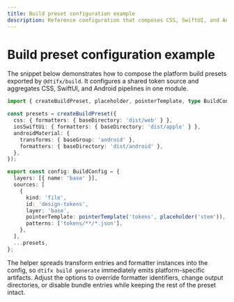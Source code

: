 ```yaml
---
title: Build preset configuration example
description: Reference configuration that composes CSS, SwiftUI, and Android presets.
---
```


# Build preset configuration example

The snippet below demonstrates how to compose the platform build presets exported by `@dtifx/build`.
It configures a shared token source and aggregates CSS, SwiftUI, and Android pipelines in one
module.

```ts
import { createBuildPreset, placeholder, pointerTemplate, type BuildConfig } from '@dtifx/build';

const presets = createBuildPreset({
  css: { formatters: { baseDirectory: 'dist/web' } },
  iosSwiftUi: { formatters: { baseDirectory: 'dist/apple' } },
  androidMaterial: {
    transforms: { baseGroup: 'android' },
    formatters: { baseDirectory: 'dist/android' },
  },
});

export const config: BuildConfig = {
  layers: [{ name: 'base' }],
  sources: [
    {
      kind: 'file',
      id: 'design-tokens',
      layer: 'base',
      pointerTemplate: pointerTemplate('tokens', placeholder('stem')),
      patterns: ['tokens/**/*.json'],
    },
  ],
  ...presets,
};
```

The helper spreads transform entries and formatter instances into the config, so
`dtifx build generate` immediately emits platform-specific artifacts. Adjust the options to override
formatter identifiers, change output directories, or disable bundle entries while keeping the rest
of the preset intact.
